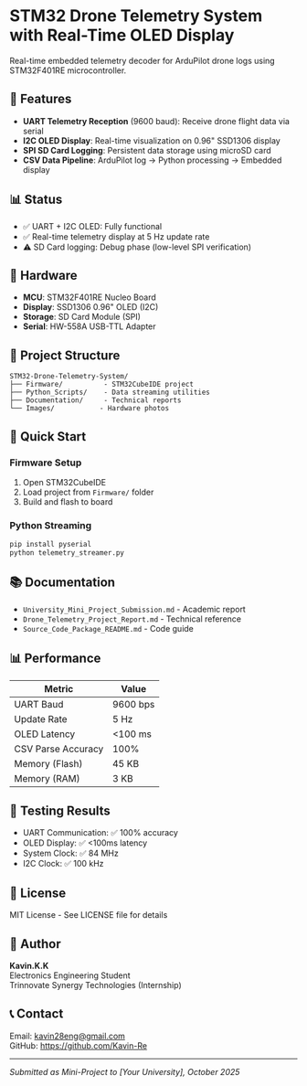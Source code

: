 # STM32 Drone Telemetry System with Real-Time OLED Display

Real-time embedded telemetry decoder for ArduPilot drone logs using STM32F401RE microcontroller.

## 🎯 Features

- **UART Telemetry Reception** (9600 baud): Receive drone flight data via serial
- **I2C OLED Display**: Real-time visualization on 0.96" SSD1306 display
- **SPI SD Card Logging**: Persistent data storage using microSD card
- **CSV Data Pipeline**: ArduPilot log → Python processing → Embedded display

## 📊 Status

- ✅ UART + I2C OLED: Fully functional
- ✅ Real-time telemetry display at 5 Hz update rate
- ⚠️ SD Card logging: Debug phase (low-level SPI verification)

## 🔧 Hardware

- **MCU**: STM32F401RE Nucleo Board
- **Display**: SSD1306 0.96" OLED (I2C)
- **Storage**: SD Card Module (SPI)
- **Serial**: HW-558A USB-TTL Adapter

## 📁 Project Structure

```
STM32-Drone-Telemetry-System/
├── Firmware/          - STM32CubeIDE project
├── Python_Scripts/    - Data streaming utilities
├── Documentation/     - Technical reports
└── Images/           - Hardware photos
```

## 🚀 Quick Start

### Firmware Setup
1. Open STM32CubeIDE
2. Load project from `Firmware/` folder
3. Build and flash to board

### Python Streaming
```bash
pip install pyserial
python telemetry_streamer.py
```

## 📚 Documentation

- `University_Mini_Project_Submission.md` - Academic report
- `Drone_Telemetry_Project_Report.md` - Technical reference
- `Source_Code_Package_README.md` - Code guide

## 📊 Performance

| Metric | Value |
|--------|-------|
| UART Baud | 9600 bps |
| Update Rate | 5 Hz |
| OLED Latency | <100 ms |
| CSV Parse Accuracy | 100% |
| Memory (Flash) | 45 KB |
| Memory (RAM) | 3 KB |

## 🔬 Testing Results

- UART Communication: ✅ 100% accuracy
- OLED Display: ✅ <100ms latency
- System Clock: ✅ 84 MHz
- I2C Clock: ✅ 100 kHz

## 📄 License

MIT License - See LICENSE file for details

## 👤 Author

**Kavin.K.K**  
Electronics Engineering Student  
Trinnovate Synergy Technologies (Internship)

## 📞 Contact

Email: kavin28eng@gmail.com  
GitHub: https://github.com/Kavin-Re

---

*Submitted as Mini-Project to [Your University], October 2025*
